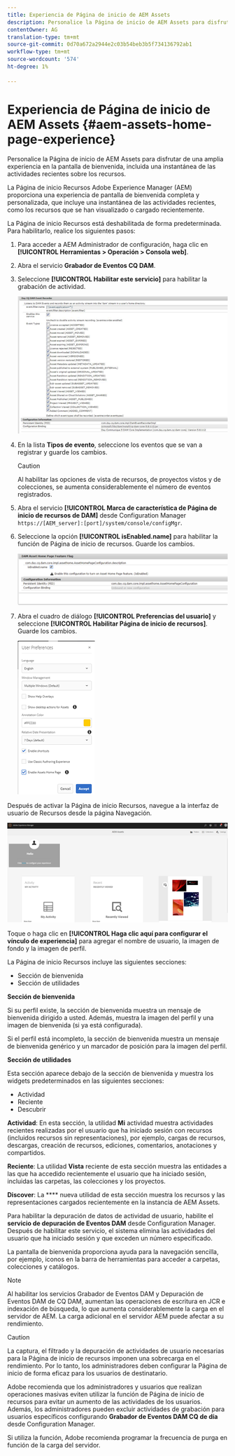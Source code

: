 ```yaml
---
title: Experiencia de Página de inicio de AEM Assets
description: Personalice la Página de inicio de AEM Assets para disfrutar de una amplia experiencia en la pantalla de bienvenida, incluida una instantánea de las actividades recientes sobre los recursos.
contentOwner: AG
translation-type: tm+mt
source-git-commit: 0d70a672a2944e2c03b54beb3b5f734136792ab1
workflow-type: tm+mt
source-wordcount: '574'
ht-degree: 1%

---
```



# Experiencia de Página de inicio de AEM Assets {#aem-assets-home-page-experience}

Personalice la Página de inicio de AEM Assets para disfrutar de una amplia experiencia en la pantalla de bienvenida, incluida una instantánea de las actividades recientes sobre los recursos.

La Página de inicio Recursos Adobe Experience Manager (AEM) proporciona una experiencia de pantalla de bienvenida completa y personalizada, que incluye una instantánea de las actividades recientes, como los recursos que se han visualizado o cargado recientemente.

La Página de inicio Recursos está deshabilitada de forma predeterminada. Para habilitarlo, realice los siguientes pasos:

1. Para acceder a AEM Administrador de configuración, haga clic en **[!UICONTROL Herramientas > Operación > Consola web]**.
1. Abra el servicio **Grabador de Eventos CQ DAM**.
1. Seleccione **[!UICONTROL Habilitar este servicio]** para habilitar la grabación de actividad.

   ![chlimage_1-250](assets/chlimage_1-250.png)

1. En la lista **Tipos de evento**, seleccione los eventos que se van a registrar y guarde los cambios.

   >[!CAUTION]
   >
   >Al habilitar las opciones de vista de recursos, de proyectos vistos y de colecciones, se aumenta considerablemente el número de eventos registrados.

1. Abra el servicio **[!UICONTROL Marca de característica de Página de inicio de recursos de DAM]** desde Configuration Manager `https://[AEM_server]:[port]/system/console/configMgr`.
1. Seleccione la opción **[!UICONTROL isEnabled.name]** para habilitar la función de Página de inicio de recursos. Guarde los cambios.

   ![chlimage_1-251](assets/chlimage_1-251.png)

1. Abra el cuadro de diálogo **[!UICONTROL Preferencias del usuario]** y seleccione **[!UICONTROL Habilitar Página de inicio de recursos]**. Guarde los cambios.

   ![user_Preferences](assets/user_preferences.png)

Después de activar la Página de inicio Recursos, navegue a la interfaz de usuario de Recursos desde la página Navegación.

![home_page](assets/home_page.png)

Toque o haga clic en **[!UICONTROL Haga clic aquí para configurar el vínculo de experiencia]** para agregar el nombre de usuario, la imagen de fondo y la imagen de perfil.

La Página de inicio Recursos incluye las siguientes secciones:

* Sección de bienvenida
* Sección de utilidades

**Sección de bienvenida**

Si su perfil existe, la sección de bienvenida muestra un mensaje de bienvenida dirigido a usted. Además, muestra la imagen del perfil y una imagen de bienvenida (si ya está configurada).

Si el perfil está incompleto, la sección de bienvenida muestra un mensaje de bienvenida genérico y un marcador de posición para la imagen del perfil.

**Sección de utilidades**

Esta sección aparece debajo de la sección de bienvenida y muestra los widgets predeterminados en las siguientes secciones:

* Actividad
* Reciente
* Descubrir

**Actividad**: En esta sección, la utilidad  **Mi** actividad muestra actividades recientes realizadas por el usuario que ha iniciado sesión con recursos (incluidos recursos sin representaciones), por ejemplo, cargas de recursos, descargas, creación de recursos, ediciones, comentarios, anotaciones y compartidos.

**Reciente**: La utilidad  **Vista** reciente de esta sección muestra las entidades a las que ha accedido recientemente el usuario que ha iniciado sesión, incluidas las carpetas, las colecciones y los proyectos.

**Discover**: La  **** nueva utilidad de esta sección muestra los recursos y las representaciones cargados recientemente en la instancia de AEM Assets.

Para habilitar la depuración de datos de actividad de usuario, habilite el **servicio de depuración de Eventos DAM** desde Configuration Manager. Después de habilitar este servicio, el sistema elimina las actividades del usuario que ha iniciado sesión y que exceden un número especificado.

La pantalla de bienvenida proporciona ayuda para la navegación sencilla, por ejemplo, iconos en la barra de herramientas para acceder a carpetas, colecciones y catálogos.

>[!NOTE]
>
>Al habilitar los servicios Grabador de Eventos DAM y Depuración de Eventos DAM de CQ DAM, aumentan las operaciones de escritura en JCR e indexación de búsqueda, lo que aumenta considerablemente la carga en el servidor de AEM. La carga adicional en el servidor AEM puede afectar a su rendimiento.

>[!CAUTION]
>
>La captura, el filtrado y la depuración de actividades de usuario necesarias para la Página de inicio de recursos imponen una sobrecarga en el rendimiento. Por lo tanto, los administradores deben configurar la Página de inicio de forma eficaz para los usuarios de destinatario.
>
>Adobe recomienda que los administradores y usuarios que realizan operaciones masivas eviten utilizar la función de Página de inicio de recursos para evitar un aumento de las actividades de los usuarios. Además, los administradores pueden excluir actividades de grabación para usuarios específicos configurando **Grabador de Eventos DAM CQ de día** desde Configuration Manager.
>
>Si utiliza la función, Adobe recomienda programar la frecuencia de purga en función de la carga del servidor.
